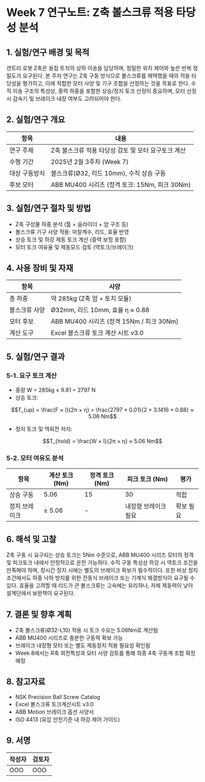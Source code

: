 # Week 7 연구노트: Z축 볼스크류 적용 타당성 분석

## 1. 실험/연구 배경 및 목적
갠트리 로봇 Z축은 용접 토치의 상하 이송을 담당하며, 정밀한 위치 제어와 높은 반복 정밀도가 요구된다. 본 주차 연구는 Z축 구동 방식으로 볼스크류를 채택했을 때의 적용 타당성을 평가하고, 이에 적합한 모터 사양 및 기구 조합을 산정하는 것을 목표로 한다. 수직 이송 구조의 특성상, 중력 하중을 포함한 상승/정지 토크 산정이 중요하며, 모터 선정 시 감속기 및 브레이크 내장 여부도 고려되어야 한다.

## 2. 실험/연구 개요
| 항목 | 내용 |
|------|------|
| 연구 주제 | Z축 볼스크류 적용 타당성 검토 및 모터 요구토크 계산 |
| 수행 기간 | 2025년 2월 3주차 (Week 7) |
| 대상 구동방식 | 볼스크류(Ø32, 리드 10mm), 수직 상승 구동 |
| 후보 모터 | ABB MU400 시리즈 (정격 토크: 15Nm, 피크 30Nm) |

## 3. 실험/연구 절차 및 방법
- Z축 구성물 하중 분석 (툴 + 슬라이더 + 암 구조 등)
- 볼스크류 기구 사양 적용: 마찰계수, 리드, 효율 반영
- 상승 토크 및 하강 제동 토크 계산 (중력 보정 포함)
- 모터 토크 여유율 및 제동모드 검토 (역토크/브레이크)

## 4. 사용 장비 및 자재
| 항목 | 사양 |
|------|------|
| 총 하중 | 약 285kg (Z축 암 + 토치 모듈) |
| 볼스크류 사양 | Ø32mm, 리드 10mm, 효율 η ≈ 0.88 |
| 모터 후보 | ABB MU400 시리즈 (정격 15Nm / 피크 30Nm) |
| 계산 도구 | Excel 볼스크류 토크 계산 시트 v3.0

## 5. 실험/연구 결과
### 5-1. 요구 토크 계산
- 중량 W = 285kg × 9.81 = 2797 N
- 상승 토크:
```math
T_{up} = \frac{F × l}{2π × η} = \frac{2797 × 0.01}{2 × 3.1416 × 0.88} ≈ 5.06 Nm
```
- 정지 토크 및 역회전 저지:
```math
T_{hold} = \frac{W × l}{2π × η} ≈ 5.06 Nm
```

### 5-2. 모터 여유도 분석
| 항목 | 계산 토크 (Nm) | 정격 토크 (Nm) | 피크 토크 (Nm) | 평가 |
|------|----------------|----------------|----------------|------|
| 상승 구동 | 5.06           | 15             | 30             | 적합 |
| 정지 브레이크 | ≥ 5.06        | -              | 내장형 브레이크 필요 | 확보 필요 |

## 6. 해석 및 고찰
Z축 구동 시 요구되는 상승 토크는 5Nm 수준으로, ABB MU400 시리즈 모터의 정격 및 피크토크 내에서 안정적으로 운전 가능하다. 수직 구동 특성상 하강 시 역토크 조건을 만족해야 하며, 장시간 정지 시에는 별도의 브레이크 확보가 필수적이다. 또한 비상 정지 조건에서도 하중 낙하 방지를 위한 전동식 브레이크 또는 기계식 체결방식이 요구될 수 있다. 효율을 고려할 때 리드가 큰 볼스크류는 고속에는 유리하나, 자체 제동력이 낮아 설계단에서 보완책이 요구된다.

## 7. 결론 및 향후 계획
- Z축 볼스크류(Ø32-L10) 적용 시 토크 수요는 5.06Nm로 계산됨
- ABB MU400 시리즈로 충분한 구동력 확보 가능
- 브레이크 내장형 모터 또는 별도 제동장치 적용 필요성 확인됨
- Week 8에서는 R축 회전특성과 모터 사양 검토를 통해 최종 4축 구동계 조합 확정 예정

## 8. 참고자료
- NSK Precision Ball Screw Catalog
- Excel 볼스크류 토크계산시트 v3.0
- ABB Motion 브레이크 옵션 사양서
- ISO 4413 (유압 안전기준 내 하강 제어 가이드)

## 9. 서명
| 작성자 | 검토자 |
|--------|--------|
| OOO   | OOO   |

